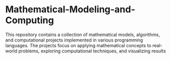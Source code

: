 # Mathematical-Modeling-and-Computing
This repository contains a collection of mathematical models, algorithms, and computational projects implemented in various programming languages. The projects focus on applying mathematical concepts to real-world problems, exploring computational techniques, and visualizing results
